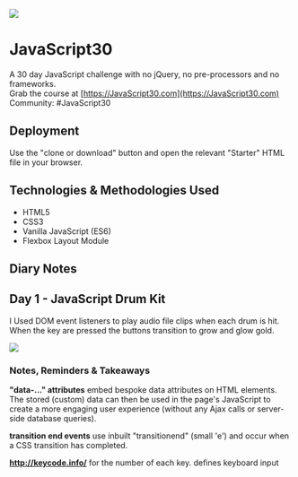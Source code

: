 ﻿![](https://javascript30.com/images/JS3-social-share.png)

# JavaScript30
A 30 day JavaScript challenge with no jQuery, no pre-processors and no frameworks.  
Grab the course at [https://JavaScript30.com](https://JavaScript30.com)  
Community: #JavaScript30


## Deployment
Use the "clone or download" button and open the relevant "Starter" HTML file in your browser.


## Technologies & Methodologies Used
- HTML5
- CSS3
- Vanilla JavaScript (ES6)
- Flexbox Layout Module


## Diary Notes

## Day 1 - JavaScript Drum Kit
I Used DOM event listeners to play audio file clips when each drum is hit. When the key are pressed the buttons transition to grow and glow gold.

![](https://imgur.com/GEvCpkZ.jpeg)

### Notes, Reminders & Takeaways
**"data-..." attributes** embed bespoke data attributes on HTML elements. The stored (custom) data can then be used in the page's JavaScript to create a more engaging user experience (without any Ajax calls or server-side database queries).

**transition end events**  use inbuilt "transitionend" (small 'e') and occur when a CSS transition has completed.

**http://keycode.info/** for the number of each key.
**<kbd>** defines keyboard input


